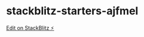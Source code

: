 # stackblitz-starters-ajfmel

[Edit on StackBlitz ⚡️](https://stackblitz.com/edit/stackblitz-starters-ajfmel)